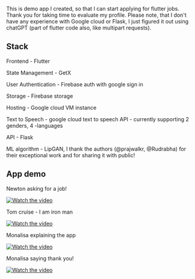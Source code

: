 This is demo app I created, so that I can start applying for flutter jobs. Thank you for taking time to evaluate my profile. Please note, that I don't have any experience with Google cloud or Flask, I just figured it out using chatGPT (part of flutter code also, like multipart requests).

**Stack**
------------------------------------------------------------------------------------------------------------
Frontend - Flutter

State Management - GetX

User Authentication - Firebase auth with google sign in

Storage - Firebase storage

Hosting - Google cloud VM instance

Text to Speech - google cloud text to speech API - currently supporting 2 genders, 4 -languages

API - Flask

ML algorithm - LipGAN, I thank the authors (@prajwalkr, @Rudrabha) for their exceptional work and for sharing it with public!

**App demo**
-------------------------------------------------------------------------------------------------------------
Newton asking for a job!

[![Watch the video](https://img.youtube.com/vi/9PLVmOss3B0/maxresdefault.jpg)](https://youtu.be/9PLVmOss3B0)

Tom cruise - I am iron man

[![Watch the video](https://img.youtube.com/vi/iMTao0Wq4eQ/maxresdefault.jpg)](https://youtu.be/iMTao0Wq4eQ)

Monalisa explaining the app

[![Watch the video](https://img.youtube.com/vi/OYG84zlZ1TU/maxresdefault.jpg)](https://youtu.be/OYG84zlZ1TU)

Monalisa saying thank you!

[![Watch the video](https://img.youtube.com/vi/T4Zbggu2jFg/maxresdefault.jpg)](https://youtu.be/T4Zbggu2jFg)

